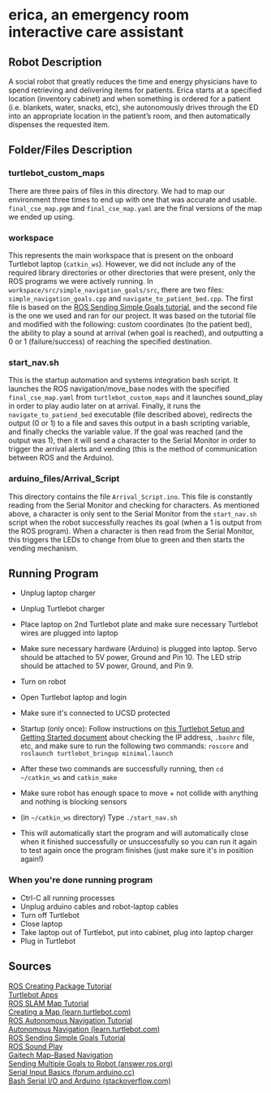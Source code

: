# erica, an emergency room interactive care assistant

## Robot Description
A social robot that greatly reduces the time and energy physicians have to spend retrieving and delivering items for patients. Erica starts at a specified location (inventory cabinet) and when something is ordered for a patient (i.e. blankets, water, snacks, etc), she autonomously drives through the ED into an appropriate location in the patient’s room, and then automatically dispenses the requested item.

## Folder/Files Description
### turtlebot_custom_maps
There are three pairs of files in this directory. We had to map our environment three times to end up with one that was accurate and usable. `final_cse_map.pgm` and `final_cse_map.yaml` are the final versions of the map we ended up using.

### workspace
This represents the main workspace that is present on the onboard Turtlebot laptop (`catkin_ws`). However, we did not include any of the required library directories or other directories that were present, only the ROS programs we were actively running. In `workspace/src/simple_navigation_goals/src`, there are two files: `simple_navigation_goals.cpp` and `navigate_to_patient_bed.cpp`. The first file is based on the [ROS Sending Simple Goals tutorial](http://wiki.ros.org/navigation/Tutorials/SendingSimpleGoals), and the second file is the one we used and ran for our project. It was based on the tutorial file and modified with the following: custom coordinates (to the patient bed), the ability to play a sound at arrival (when goal is reached), and outputting a 0 or 1 (failure/success) of reaching the specified destination. 

### start_nav.sh
This is the startup automation and systems integration bash script. It launches the ROS navigation/move_base nodes with the specified `final_cse_map.yaml` from `turtlebot_custom_maps` and it launches sound_play in order to play audio later on at arrival. Finally, it runs the `navigate_to_patiend_bed` executable (file described above), redirects the output (0 or 1) to a file and saves this output in a bash scripting variable, and finally checks the variable value. If the goal was reached (and the output was 1), then it will send a character to the Serial Monitor in order to trigger the arrival alerts and vending (this is the method of communication between ROS and the Arduino). 

### arduino_files/Arrival_Script
This directory contains the file `Arrival_Script.ino`. This file is constantly reading from the Serial Monitor and checking for characters. As mentioned above, a character is only sent to the Serial Monitor from the `start_nav.sh` script when the robot successfully reaches its goal (when a 1 is output from the ROS program). When a character is then read from the Serial Monitor, this triggers the LEDs to change from blue to green and then starts the vending mechanism. 


## Running Program
* Unplug laptop charger
* Unplug Turtlebot charger
* Place laptop on 2nd Turtlebot plate and make sure necessary Turtlebot wires are plugged into laptop 
* Make sure necessary hardware (Arduino) is plugged into laptop. Servo should be attached to 5V power, Ground and Pin 10. The LED strip should be attached to 5V power, Ground, and Pin 9. 
* Turn on robot 
* Open Turtlebot laptop and login
* Make sure it's connected to UCSD protected
* Startup (only once): Follow instructions on [this Turtlebot Setup and Getting Started document](https://drive.google.com/file/d/1cM2zzCN2VDH9mN9XzmuOr9Q5l0cgQ_ZY/view?usp=sharing) about checking the IP address, `.bashrc` file, etc, and make sure to run the following two commands: `roscore` and `roslaunch turtlebot_bringup minimal.launch`
* After these two commands are successfully running, then `cd ~/catkin_ws` and `catkin_make`

* Make sure robot has enough space to move + not collide with anything and nothing is blocking sensors
* (in `~/catkin_ws` directory) Type `./start_nav.sh` 
* This will automatically start the program and will automatically close when it finished successfully or unsuccessfully so you can run it again to test again once the program finishes (just make sure it's in position again!)

### When you're done running program
* Ctrl-C all running processes
* Unplug arduino cables and robot-laptop cables
* Turn off Turtlebot
* Close laptop
* Take laptop out of Turtlebot, put into cabinet, plug into laptop charger
* Plug in Turtlebot 


## Sources
[ROS Creating Package Tutorial](https://wiki.ros.org/ROS/Tutorials/CreatingPackage)  
[Turtlebot Apps](https://github.com/turtlebot/turtlebot_apps)  
[ROS SLAM Map Tutorial](http://wiki.ros.org/turtlebot_navigation/Tutorials/Build%20a%20map%20with%20SLAM)  
[Creating a Map (learn.turtlebot.com)](https://learn.turtlebot.com/2015/02/03/8/)  
[ROS Autonomous Navigation Tutorial](http://wiki.ros.org/turtlebot_navigation/Tutorials/Autonomously%20navigate%20in%20a%20known%20map)  
[Autonomous Navigation (learn.turtlebot.com)](https://learn.turtlebot.com/2015/02/03/9/)  
[ROS Sending Simple Goals Tutorial](http://wiki.ros.org/navigation/Tutorials/SendingSimpleGoals)  
[ROS Sound Play](http://wiki.ros.org/sound_play)  
[Gaitech Map-Based Navigation](http://edu.gaitech.hk/turtlebot/map-navigation.html)  
[Sending Multiple Goals to Robot (answer.ros.org)](https://answers.ros.org/question/285431/sending-multiple-goals-to-robot-by-cpp-code/)  
[Serial Input Basics (forum.arduino.cc)](https://forum.arduino.cc/t/serial-input-basics-updated/382007/1)  
[Bash Serial I/O and Arduino (stackoverflow.com)](https://stackoverflow.com/questions/3918032/bash-serial-i-o-and-arduino)  

